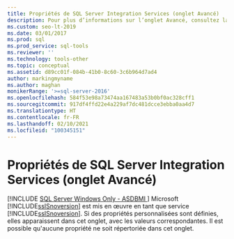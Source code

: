 ```yaml
---
title: Propriétés de SQL Server Integration Services (onglet Avancé)
description: Pour plus d’informations sur l’onglet Avancé, consultez la boîte de dialogue Propriétés de SQL Server Integration Services, dans laquelle vous pouvez afficher les valeurs des propriétés personnalisées.
ms.custom: seo-lt-2019
ms.date: 03/01/2017
ms.prod: sql
ms.prod_service: sql-tools
ms.reviewer: ''
ms.technology: tools-other
ms.topic: conceptual
ms.assetid: d89cc01f-084b-41b0-8c60-3c6b964d7ad4
author: markingmyname
ms.author: maghan
monikerRange: '>=sql-server-2016'
ms.openlocfilehash: 584f53e98a73474aa167483a53b0bf0ac328cff1
ms.sourcegitcommit: 917df4ffd22e4a229af7dc481dcce3ebba0aa4d7
ms.translationtype: HT
ms.contentlocale: fr-FR
ms.lasthandoff: 02/10/2021
ms.locfileid: "100345151"
---
```

# <a name="sql-server-integration-services-properties-advanced-tab"></a>Propriétés de SQL Server Integration Services (onglet Avancé)
[!INCLUDE [SQL Server Windows Only - ASDBMI ](../../includes/applies-to-version/sql-windows-only-asdbmi.md)]
  Microsoft [!INCLUDE[ssISnoversion](../../includes/ssisnoversion-md.md)] est mis en œuvre en tant que service [!INCLUDE[ssISnoversion](../../includes/ssisnoversion-md.md)]. Si des propriétés personnalisées sont définies, elles apparaissent dans cet onglet, avec les valeurs correspondantes. Il est possible qu'aucune propriété ne soit répertoriée dans cet onglet.  
  
  
